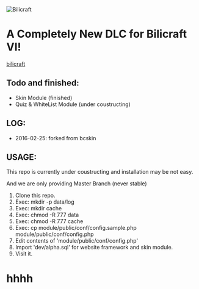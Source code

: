 ![Bilicraft](http://bbs.bilicraft.com/static/public/img/title.png)
# A Completely New DLC for Bilicraft VI!
[bilicraft](http://bbs.bilicraft.io)

## Todo and finished:

*  Skin Module (finished)
*  Quiz & WhiteList Module (under coustructing)

## LOG:

*  2016-02-25: forked from bcskin

## USAGE:

This repo is currently under coustructing and installation may be not easy.

And we are only providing Master Branch (never stable)

1.  Clone this repo.
2.  Exec: mkdir -p data/log
3.  Exec: mkdir cache
4.  Exec: chmod -R 777 data
5.  Exec: chmod -R 777 cache
6.  Exec: cp module/public/conf/config.sample.php module/public/conf/config.php
7.  Edit contents of 'module/public/conf/config.php'
8.  Import 'dev/alpha.sql' for website framework and skin module.
9.  Visit it.

# hhhh

